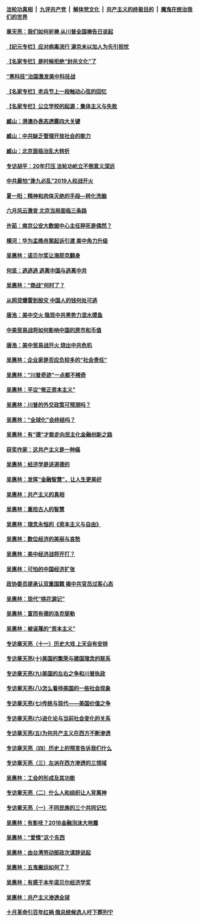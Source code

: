 ####  [法轮功真相](../../../../basic/blob/master/README.md?t=07082031) &nbsp;|&nbsp; [九评共产党](../../../../9ping.md/blob/master/README.md?t=07082031) &nbsp;|&nbsp; [解体党文化](../../../../jtdwh.md/blob/master/README.md?t=07082031)  &nbsp;|&nbsp; [共产主义的终极目的](../../../../gczydzjmd.md/blob/master/README.md?t=07082031) &nbsp;|&nbsp; [魔鬼在统治我们的世界](../../../../mgztzwmdsj.md/blob/master/README.md?t=07082031) 

#### [章天亮：我们如何祈祷 从川普全国祷告日说起](../pages/nsc423/n11944627.md?t=07082031) 

#### [【纪元专栏】应对病毒流行 渥京未以加人为先引担忧](../pages/nsc423/n11875714.md?t=07082031) 

#### [【名家专栏】是时候拒绝“封杀文化”了](../pages/nsc423/n11814093.md?t=07082031) 

#### [“黑科技”治国激发美中科技战](../pages/nsc423/n11638056.md?t=07082031) 

#### [【名家专栏】老兵节上一段触动心弦的回忆](../pages/nsc423/n11646016.md?t=07082031) 

#### [【名家专栏】公立学校的起源：集体主义与失败](../pages/nsc423/n11601833.md?t=07082031) 

#### [臧山：港澳办表态透露四大关键](../pages/nsc423/n11421628.md?t=07082031) 

#### [臧山：中共缺乏管理开放社会的能力](../pages/nsc423/n11407457.md?t=07082031) 

#### [臧山：北京面临治乱大转折](../pages/nsc423/n11406895.md?t=07082031) 

#### [专访胡平：20年打压 法轮功屹立不倒意义深远](../pages/nsc423/n11398800.md?t=07082031) 

#### [中共最怕“逢九必乱”2019人权战开火](../pages/nsc423/n11385248.md?t=07082031) 

#### [夏一阳：精神和肉体灭绝的手段—转化洗脑](../pages/nsc423/n11368250.md?t=07082031) 

#### [六月风云激变 北京当局面临三条路](../pages/nsc423/n11313668.md?t=07082031) 

#### [许茹：南京公安大数据中心主任猝死是偶然？](../pages/nsc423/n11064744.md?t=07082031) 

#### [横河：华为孟晚舟案起诉引渡 美中角力升级](../pages/nsc423/n11027230.md?t=07082031) 

#### [吴惠林：诺贝尔奖让海耶克翻身](../pages/nsc423/n10890049.md?t=07082031) 

#### [何坚：逃逃逃 逃离中国与逃离中共](../pages/nsc423/n10592891.md?t=07082031) 

#### [吴惠林：“商战”何时了？](../pages/nsc423/n10573558.md?t=07082031) 

#### [从网贷爆雷到股灾 中国人的钱何处可逃](../pages/nsc423/n10572800.md?t=07082031) 

#### [唐浩：美中交火 隐现中共黑势力混水摸鱼](../pages/nsc423/n10544040.md?t=07082031) 

#### [中美贸易战将如何影响中国的房市和币值](../pages/nsc423/n10543697.md?t=07082031) 

#### [唐浩：美中贸易战开火 烧出中共危机](../pages/nsc423/n10540126.md?t=07082031) 

#### [吴惠林：企业家是否应负较多的“社会责任”](../pages/nsc423/n10535022.md?t=07082031) 

#### [吴惠林：“川普奇迹”一点都不稀奇](../pages/nsc423/n10512808.md?t=07082031) 

#### [吴惠林：平议“修正资本主义”](../pages/nsc423/n10495724.md?t=07082031) 

#### [吴惠林：川普的外交政策可预测吗？](../pages/nsc423/n10462387.md?t=07082031) 

#### [吴惠林：“全球化”会终结吗？](../pages/nsc423/n10452838.md?t=07082031) 

#### [吴惠林：有“德”才能走向民主化金融创新之路](../pages/nsc423/n10432292.md?t=07082031) 

#### [获奖作家：这共产主义是一种癌](../pages/nsc423/n10431541.md?t=07082031) 

#### [吴惠林：经济学是讲道德的](../pages/nsc423/n10398014.md?t=07082031) 

#### [吴惠林：发挥“金融智慧”，让人生更美好](../pages/nsc423/n10375019.md?t=07082031) 

#### [吴惠林：共产主义的真相](../pages/nsc423/n10351394.md?t=07082031) 

#### [吴惠林：重拾古人的智慧](../pages/nsc423/n10337691.md?t=07082031) 

#### [吴惠林：理念永恒的《资本主义与自由》](../pages/nsc423/n10316274.md?t=07082031) 

#### [吴惠林：数位经济的美丽与哀愁](../pages/nsc423/n10292946.md?t=07082031) 

#### [吴惠林：美中经济战将开打？](../pages/nsc423/n10258825.md?t=07082031) 

#### [吴惠林：可怕的中国经济扩张](../pages/nsc423/n10219147.md?t=07082031) 

#### [政协委员提承认双重国籍 揭中共官员过客心态](../pages/nsc423/n10208809.md?t=07082031) 

#### [吴惠林：现代“桃花源记”](../pages/nsc423/n10185234.md?t=07082031) 

#### [吴惠林：富而有德的洛克斐勒](../pages/nsc423/n10142264.md?t=07082031) 

#### [吴惠林：被诬蔑的“资本主义”](../pages/nsc423/n10124816.md?t=07082031) 

#### [专访章天亮（十一）历史大戏 上天自有安排](../pages/nsc423/n10094905.md?t=07082031) 

#### [专访章天亮(十)美国的繁荣与建国理念的联系](../pages/nsc423/n10094899.md?t=07082031) 

#### [专访章天亮(九)美国的左右之争和川普执政](../pages/nsc423/n10094889.md?t=07082031) 

#### [专访章天亮(八)怎么看待美国的一些社会现象](../pages/nsc423/n10094857.md?t=07082031) 

#### [专访章天亮(七)传统与现代——美国价值之争](../pages/nsc423/n10093140.md?t=07082031) 

#### [专访章天亮(六)进化论与当前社会变化的关系](../pages/nsc423/n10092036.md?t=07082031) 

#### [专访章天亮(五)为何共产主义在西方不断渗透](../pages/nsc423/n10083620.md?t=07082031) 

#### [专访章天亮（四）历史上的预言告诉我们什么](../pages/nsc423/n10083606.md?t=07082031) 

#### [专访章天亮（三）左派在西方渗透的三领域](../pages/nsc423/n10081115.md?t=07082031) 

#### [吴惠林：工会的形成及其功能](../pages/nsc423/n10080633.md?t=07082031) 

#### [专访章天亮（二）什么人和组织让人背离神](../pages/nsc423/n10076637.md?t=07082031) 

#### [专访章天亮（一）不同民族的三个共同记忆](../pages/nsc423/n10074188.md?t=07082031) 

#### [吴惠林：有影呒？2018金融泡沫大地震](../pages/nsc423/n10040534.md?t=07082031) 

#### [吴惠林：“爱情”这个东西](../pages/nsc423/n10019423.md?t=07082031) 

#### [吴惠林：由台湾劳动部政次请辞说起](../pages/nsc423/n9979679.md?t=07082031) 

#### [吴惠林：五鬼搬运如何了？](../pages/nsc423/n9925338.md?t=07082031) 

#### [吴惠林：有感于本年诺贝尔经济学奖](../pages/nsc423/n9871883.md?t=07082031) 

#### [吴惠林：共产主义渗透全球](../pages/nsc423/n9812748.md?t=07082031) 

#### [十月革命引百年红祸 俄总统候选人吁下葬列宁](../pages/nsc423/n9810182.md?t=07082031) 

